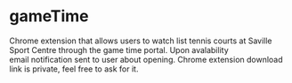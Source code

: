 # gameTime
Chrome extension that allows users to watch list tennis courts at Saville Sport Centre through the game time portal. Upon avalability <br>
email notification sent to user about opening. Chrome extension download link is private, feel free to ask for it.
